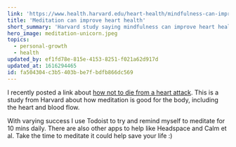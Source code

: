 ```yaml
---
link: 'https://www.health.harvard.edu/heart-health/mindfulness-can-improve-heart-health'
title: 'Meditation can improve heart health'
short_summary: 'Harvard study saying mindfulness can improve heart health. Heart attacks kill more Americans than anything else every year.'
hero_image: meditation-unicorn.jpeg
topics:
  - personal-growth
  - health
updated_by: ef1fd78e-815e-4153-8251-f021a62d917d
updated_at: 1616294465
id: fa504304-c3b5-403b-be7f-bdfb866dc569
---
```

I recently posted a link about [how not to die from a heart attack](https://connorleech.info/links/book-recommendation-how-not-to-die). This is a study from Harvard about how meditation is good for the body, including the heart and blood flow.

With varying success I use Todoist to try and remind myself to meditate for 10 mins daily. There are also other apps to help like Headspace and Calm et al. Take the time to meditate it could help save your life :)